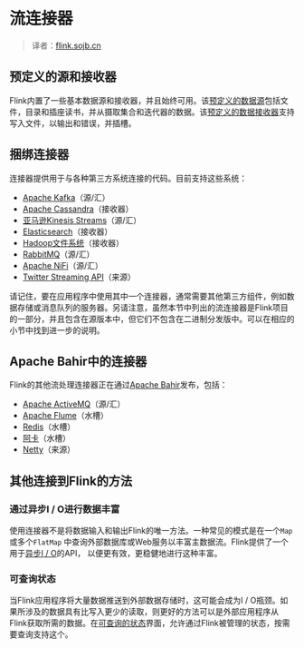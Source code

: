 

# 流连接器

> 译者：[flink.sojb.cn](https://flink.sojb.cn/)


## 预定义的源和接收器

Flink内置了一些基本数据源和接收器，并且始终可用。该[预定义的数据源](https://flink.sojb.cn/dev/datastream_api.html#data-sources)包括文件，目录和插座读书，并从摄取集合和迭代器的数据。该[预定义的数据接收器](https://flink.sojb.cn/dev/datastream_api.html#data-sinks)支持写入文件，以输出和错误，并插槽。

## 捆绑连接器

连接器提供用于与各种第三方系统连接的代码。目前支持这些系统：

*   [Apache Kafka](kafka.html)（源/汇）
*   [Apache Cassandra](cassandra.html)（接收器）
*   [亚马逊Kinesis Streams](kinesis.html)（源/汇）
*   [Elasticsearch](elasticsearch.html)（接收器）
*   [Hadoop文件系统](filesystem_sink.html)（接收器）
*   [RabbitMQ](rabbitmq.html)（源/汇）
*   [Apache NiFi](nifi.html)（源/汇）
*   [Twitter Streaming API](twitter.html)（来源）

请记住，要在应用程序中使用其中一个连接器，通常需要其他第三方组件，例如数据存储或消息队列的服务器。另请注意，虽然本节中列出的流连接器是Flink项目的一部分，并且包含在源版本中，但它们不包含在二进制分发版中。可以在相应的小节中找到进一步的说明。

## Apache Bahir中的连接器

Flink的其他流处理连接器正在通过[Apache Bahir](https://bahir.apache.org/)发布，包括：

*   [Apache ActiveMQ](https://bahir.apache.org/docs/flink/current/flink-streaming-activemq/)（源/汇）
*   [Apache Flume](https://bahir.apache.org/docs/flink/current/flink-streaming-flume/)（水槽）
*   [Redis](https://bahir.apache.org/docs/flink/current/flink-streaming-redis/)（水槽）
*   [阿卡](https://bahir.apache.org/docs/flink/current/flink-streaming-akka/)（水槽）
*   [Netty](https://bahir.apache.org/docs/flink/current/flink-streaming-netty/)（来源）

## 其他连接到Flink的方法

### 通过异步I / O进行数据丰富

使用连接器不是将数据输入和输出Flink的唯一方法。一种常见的模式是在一个`Map`或多个`FlatMap` 中查询外部数据库或Web服务以丰富主数据流。Flink提供了一个用于[异步I / O](https://flink.sojb.cn/dev/stream/operators/asyncio.html)的API， 以便更有效，更稳健地进行这种丰富。

### 可查询状态

当Flink应用程序将大量数据推送到外部数据存储时，这可能会成为I / O瓶颈。如果所涉及的数据具有比写入更少的读取，则更好的方法可以是外部应用程序从Flink获取所需的数据。在[可查询的状态](https://flink.sojb.cn/dev/stream/state/queryable_state.html)界面，允许通过Flink被管理的状态，按需要查询支持这个。

